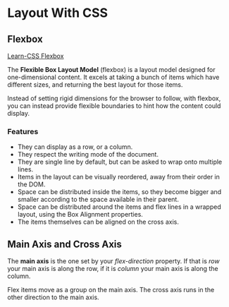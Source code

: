 # Layout With CSS

## Flexbox

[Learn-CSS Flexbox](https://web.dev/learn/css/flexbox/)

The **Flexible Box Layout Model** (flexbox) is a layout model designed for one-dimensional content. It excels at taking a bunch of items which have different sizes, and returning the best layout for those items.

Instead of setting rigid dimensions for the browser to follow, with flexbox, you can instead provide flexible boundaries to hint how the content could display.

### Features

- They can display as a row, or a column.
- They respect the writing mode of the document.
- They are single line by default, but can be asked to wrap onto multiple lines.
- Items in the layout can be visually reordered, away from their order in the DOM.
- Space can be distributed inside the items, so they become bigger and smaller according to the space available in their parent.
- Space can be distributed around the items and flex lines in a wrapped layout, using the Box Alignment properties.
- The items themselves can be aligned on the cross axis.


## Main Axis and Cross Axis

The **main axis** is the one set by your *flex-direction* property. If that is *row* your main axis is along the row, if it is *column* your main axis is along the column.

Flex items move as a group on the main axis. The cross axis runs in the other direction to the main axis.


